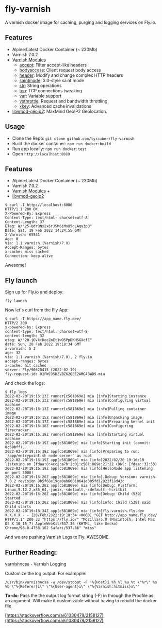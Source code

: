 # fly-varnish
A varnish docker image for caching, purging and logging services on Fly.io.

## Features

  - Alpine:Latest Docker Container (~ 230Mb)
  - Varnish 7.0.2
  - [Varnish Modules](https://github.com/varnish/varnish-modules)
    + [accept](https://github.com/varnish/varnish-modules/blob/master/src/vmod_accept.vcc): Filter accept-like headers
    + [bodyaccess](https://github.com/varnish/varnish-modules/blob/master/src/vmod_bodyaccess.vcc): Client request body access
    + [header](https://github.com/varnish/varnish-modules/blob/master/src/vmod_header.vcc): Modify and change complex HTTP headers
    + [saintmode](https://github.com/varnish/varnish-modules/blob/master/src/vmod_saintmode.vcc): 3.0-style saint mode
    + [str](https://github.com/varnish/varnish-modules/blob/master/src/vmod_str.vcc): String operations
    + [tcp](https://github.com/varnish/varnish-modules/blob/master/src/vmod_tcp.vcc): TCP connections tweaking
    + [var](https://github.com/varnish/varnish-modules/blob/master/src/vmod_var.vcc): Variable support
    + [vsthrottle](https://github.com/varnish/varnish-modules/blob/master/src/vmod_vsthrottle.vcc): Request and bandwidth throttling
    + [xkey](https://github.com/varnish/varnish-modules/blob/master/src/vmod_xkey.vcc): Advanced cache invalidations
  - [libvmod-geoip2](https://github.com/fgsch/libvmod-geoip2): MaxMind GeoIP2 Geolocation.


## Usage

 - Clone the Repo: `git clone github.com/tyrauber/fly-varnish`
 - Build the docker container: `npm run docker:build`
 - Run app locally: `npm run docker:test`
 - Open `http://localhost:8080`

## Features

  - Alpine:Latest Docker Container (~ 230Mb)
  - Varnish 7.0.2
  - [Varnish Modules](https://github.com/varnish/varnish-modules)
    + 
  - [libvmod-geoip2](https://github.com/fgsch/libvmod-geoip2)

```
$ curl -I http://localhost:8080
HTTP/1.1 200 OK
X-Powered-By: Express
Content-Type: text/html; charset=utf-8
Content-Length: 37
ETag: W/"25-UdrQNs2x6rJSM6iMoU5gLAgy3pQ"
Date: Sat, 19 Feb 2022 14:24:55 GMT
X-Varnish: 65541
Age: 0
Via: 1.1 varnish (Varnish/7.0)
Accept-Ranges: bytes
x-cache: miss cached
Connection: keep-alive
```

Awesome!

## Fly launch

Sign up for Fly.io and deploy:

`fly launch`

Now let's curl from the Fly App:

```
$ curl -I https://app_name.fly.dev/
HTTP/2 200 
x-powered-by: Express
content-type: text/html; charset=utf-8
content-length: 32
etag: W/"20-jOVk+DeeZmEt1wO5PpDKHSGXcfE"
date: Sun, 20 Feb 2022 19:18:34 GMT
x-varnish: 5 3
age: 32
via: 1.1 varnish (Varnish/7.0), 2 fly.io
accept-ranges: bytes
x-cache: hit cached
server: Fly/90620415 (2022-02-19)
fly-request-id: 01FWC95HZVBZ62QEE2AMC4BWD9-mia
```

And check the logs:

```
$ fly logs
2022-02-20T19:16:13Z runner[c581869e] mia [info]Starting instance
2022-02-20T19:16:13Z runner[c581869e] mia [info]Configuring virtual machine
2022-02-20T19:16:13Z runner[c581869e] mia [info]Pulling container image
2022-02-20T19:16:15Z runner[c581869e] mia [info]Unpacking image
2022-02-20T19:16:17Z runner[c581869e] mia [info]Preparing kernel init
2022-02-20T19:16:18Z runner[c581869e] mia [info]Configuring firecracker
2022-02-20T19:16:19Z runner[c581869e] mia [info]Starting virtual machine
2022-02-20T19:16:19Z app[c581869e] mia [info]Starting init (commit: 0c50bff)...
2022-02-20T19:16:19Z app[c581869e] mia [info]Preparing to run: `/app/entrypoint.sh node server` as root
2022-02-20T19:16:19Z app[c581869e] mia [info]2022/02/20 19:16:19 listening on [fdaa:0:4cc2:a7b:2c01:c581:869e:2]:22 (DNS: [fdaa::3]:53)
2022-02-20T19:16:19Z app[c581869e] mia [info]HelloNode app listening on port 3000!
2022-02-20T19:16:20Z app[c581869e] mia [info].Debug: Version: varnish-7.0.2 revision 9b5f68e19ca0ab60010641e305fd12822f18d42c
2022-02-20T19:16:20Z app[c581869e] mia [info]Debug: Platform: Linux,5.12.2,x86_64,-junix,-sdefault,-sdefault,-hcritbit
2022-02-20T19:16:20Z app[c581869e] mia [info]Debug: Child (539) Started
2022-02-20T19:16:20Z app[c581869e] mia [info]Info: Child (539) said Child starts
2022-02-20T19:18:34Z app[c581869e] mia [info]fly-varnish.fly.dev X.X.X.X - - [20/Feb/2022:19:18:34 +0000] "GET http://app_name.fly.dev/ HTTP/1.1" 200 32 "https://fly.io/" "Mozilla/5.0 (Macintosh; Intel Mac OS X 10_15_7) AppleWebKit/537.36 (KHTML, like Gecko) Chrome/98.0.4758.102 Safari/537.36" "miss"
```

And we are pushing Varnish Logs to Fly. AWESOME.

## Further Reading:

[varnishncsa](https://varnish-cache.org/docs/trunk/reference/varnishncsa.html) - Varnish Logging

Customize the log output. For exampple:
```
/usr/bin/varnishncsa -w /dev/stdout -F '%{Host}i %h %l %u %t \"%r\" %s %b \"%{Referer}i\" \"%{User-agent}i\" \"%{Varnish:hitmiss}x\"'
```

**To-do:** Pass the the output log format string (-F) in through the Procfile as an argument. Will make it customizable without having to rebuild the docker file.

[https://stackoverflow.com/a/61030478/2158127](https://stackoverflow.com/a/61030478/2158127)